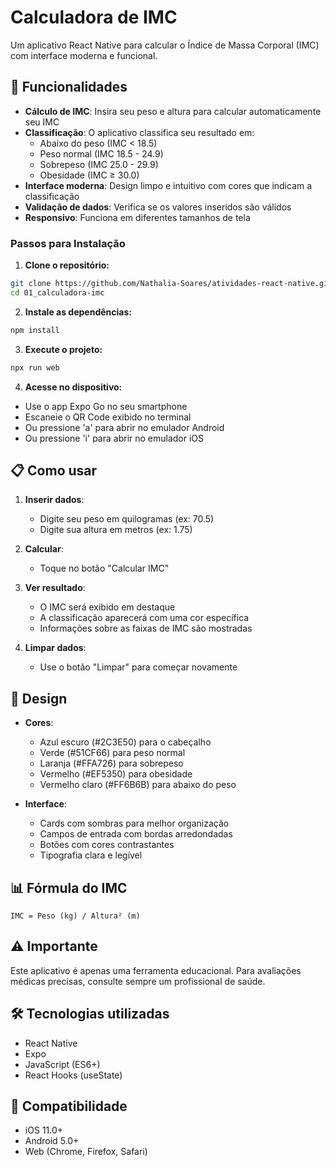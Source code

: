 # Calculadora de IMC

Um aplicativo React Native para calcular o Índice de Massa Corporal (IMC) com interface moderna e funcional.

## 📱 Funcionalidades

- **Cálculo de IMC**: Insira seu peso e altura para calcular automaticamente seu IMC
- **Classificação**: O aplicativo classifica seu resultado em:
  - Abaixo do peso (IMC < 18.5)
  - Peso normal (IMC 18.5 - 24.9)
  - Sobrepeso (IMC 25.0 - 29.9)
  - Obesidade (IMC ≥ 30.0)
- **Interface moderna**: Design limpo e intuitivo com cores que indicam a classificação
- **Validação de dados**: Verifica se os valores inseridos são válidos
- **Responsivo**: Funciona em diferentes tamanhos de tela

### Passos para Instalação

1. **Clone o repositório:**
```bash
git clone https://github.com/Nathalia-Soares/atividades-react-native.git
cd 01_calculadora-imc
```

2. **Instale as dependências:**
```bash
npm install
```

3. **Execute o projeto:**
```bash
npx run web
```

4. **Acesse no dispositivo:**
- Use o app Expo Go no seu smartphone
- Escaneie o QR Code exibido no terminal
- Ou pressione 'a' para abrir no emulador Android
- Ou pressione 'i' para abrir no emulador iOS

## 📋 Como usar

1. **Inserir dados**:
   - Digite seu peso em quilogramas (ex: 70.5)
   - Digite sua altura em metros (ex: 1.75)

2. **Calcular**:
   - Toque no botão "Calcular IMC"

3. **Ver resultado**:
   - O IMC será exibido em destaque
   - A classificação aparecerá com uma cor específica
   - Informações sobre as faixas de IMC são mostradas

4. **Limpar dados**:
   - Use o botão "Limpar" para começar novamente

## 🎨 Design

- **Cores**:
  - Azul escuro (#2C3E50) para o cabeçalho
  - Verde (#51CF66) para peso normal
  - Laranja (#FFA726) para sobrepeso
  - Vermelho (#EF5350) para obesidade
  - Vermelho claro (#FF6B6B) para abaixo do peso

- **Interface**:
  - Cards com sombras para melhor organização
  - Campos de entrada com bordas arredondadas
  - Botões com cores contrastantes
  - Tipografia clara e legível

## 📊 Fórmula do IMC

```
IMC = Peso (kg) / Altura² (m)
```

## ⚠️ Importante

Este aplicativo é apenas uma ferramenta educacional. Para avaliações médicas precisas, consulte sempre um profissional de saúde.

## 🛠️ Tecnologias utilizadas

- React Native
- Expo
- JavaScript (ES6+)
- React Hooks (useState)

## 📱 Compatibilidade

- iOS 11.0+
- Android 5.0+
- Web (Chrome, Firefox, Safari)
